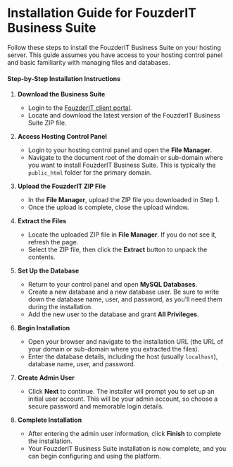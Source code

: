 # Installation Guide for FouzderIT Business Suite

Follow these steps to install the FouzderIT Business Suite on your hosting server. This guide assumes you have access to your hosting control panel and basic familiarity with managing files and databases.

#### Step-by-Step Installation Instructions

1. **Download the Business Suite**
   
   - Login to the [FouzderIT client portal](https://hr.fouzderit.com).
   - Locate and download the latest version of the FouzderIT Business Suite ZIP file.

2. **Access Hosting Control Panel**
   
   - Login to your hosting control panel and open the **File Manager**.
   - Navigate to the document root of the domain or sub-domain where you want to install FouzderIT Business Suite. This is typically the `public_html` folder for the primary domain.

3. **Upload the FouzderIT ZIP File**
   
   - In the **File Manager**, upload the ZIP file you downloaded in Step 1.
   - Once the upload is complete, close the upload window.

4. **Extract the Files**
   
   - Locate the uploaded ZIP file in **File Manager**. If you do not see it, refresh the page.
   - Select the ZIP file, then click the **Extract** button to unpack the contents.

5. **Set Up the Database**
   
   - Return to your control panel and open **MySQL Databases**.
   - Create a new database and a new database user. Be sure to write down the database name, user, and password, as you’ll need them during the installation.
   - Add the new user to the database and grant **All Privileges**.

6. **Begin Installation**
   
   - Open your browser and navigate to the installation URL (the URL of your domain or sub-domain where you extracted the files).
   - Enter the database details, including the host (usually `localhost`), database name, user, and password.

7. **Create Admin User**
   
   - Click **Next** to continue. The installer will prompt you to set up an initial user account. This will be your admin account, so choose a secure password and memorable login details.

8. **Complete Installation**
   
   - After entering the admin user information, click **Finish** to complete the installation.
   - Your FouzderIT Business Suite installation is now complete, and you can begin configuring and using the platform.